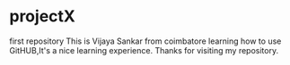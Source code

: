 # projectX
first repository
This is Vijaya Sankar from coimbatore learning how to use GitHUB,It's a nice learning experience.
Thanks for visiting my repository.

